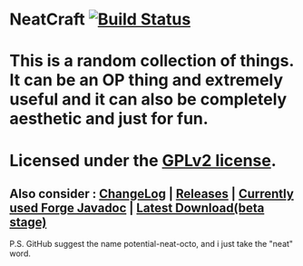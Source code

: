 NeatCraft [![Build Status](http://118.136.153.103:8080/job/NeatCraft/badge/icon.png)](http://118.136.153.103:8080/job/NeatCraft/)
======================
This is a random collection of things. It can be an OP thing and extremely useful and it can also be completely aesthetic and just for fun.
=======================
Licensed under the [GPLv2 license](https://github.com/CMicro/NeatCraft/blob/master/LICENSE).
=======================
Also consider : [ChangeLog](https://github.com/CMicro/NeatCraft/blob/master/CHANGELOG.md) | [Releases](https://github.com/CMicro/NeatCraft/releases) | [Currently used Forge Javadoc](http://cmicro.github.io/NeatCraft/forge-javadoc/) | [Latest Download(beta stage)](https://drone.io/github.com/CMicro/NeatCraft/files)
-----------------------
P.S. GitHub suggest the name potential-neat-octo, and i just take the "neat" word.
